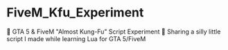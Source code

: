 # FiveM_Kfu_Experiment
🥋 GTA 5 &amp; FiveM "Almost Kung-Fu" Script Experiment 🥋 Sharing a silly little script I made while learning Lua for GTA 5/FiveM

